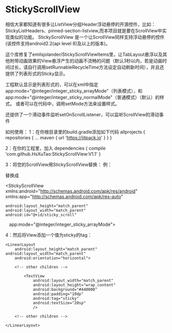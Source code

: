# StickyScrollView
相信大家都知道有很多让ListView分组Header浮动悬停的开源控件，比如：StickyListHeaders、pinned-section-listview,而本项目就是要在ScrollView中实现类似的功能。
StickyScrollView 是一个让ScrollView同样支持浮动悬停的控件(该控件支持android2.2(api level 8)及以上的版本)。

这个库修复了emilsjolander/StickyScrollViewItems里，让TabLayout悬浮以及其他附带动画效果的View悬浮产生的动画不流畅的问题（默认3秒以内，若是动画时间过长，请自行调用setRunnableRecycleTime方法设定自动刷新时间），并且还提供了列表形式的Sticky显示。

工程默认显示是列表形式的，可以在xml中指定  app:mode="@integer/integer_sticky_arrayMode"（列表模式），和app:mode="@integer/integer_sticky_normalMode"（普通模式）（默认）的样式。
或者可以在代码中，调用setMode方法来设置样式。


还提供了一个滑动事件监听setOnScrollListener，可以监听ScrollView的滑动事件


如何使用：
1：在你根目录里的build.gradle添加如下代码
allprojects {
		repositories {
			...
			maven { url 'https://jitpack.io' }
		}
}


2：在你的工程里，加入
dependencies {
	  compile 'com.github.HsXuTao:StickyScrollView:V1.1'
}

3：将您的ScrollView用StickyScrollView替换：
例：

<ScrollView xmlns:android="http://schemas.android.com/apk/res/android"
    android:layout_height="match_parent" android:layout_width="match_parent"
    >
    <!-- scroll view child goes here -->
</ScrollView>

替换成

<StickyScrollView xmlns:android="http://schemas.android.com/apk/res/android"
    xmlns:app="http://schemas.android.com/apk/res-auto"
    
    android:layout_height="match_parent" android:layout_width="match_parent"
    android:id="@+id/sticky_scroll"
    app:mode="@integer/integer_sticky_arrayMode">
    <!-- scroll view child goes here -->
</StickyScrollView>


4：然后将View添加一个值为sticky的tag：

<StickyScrollView xmlns:android="http://schemas.android.com/apk/res/android"
    xmlns:app="http://schemas.android.com/apk/res-auto"
    android:id="@+id/sticky_scroll"
    android:layout_height="match_parent" android:layout_width="match_parent"
    app:mode="@integer/integer_sticky_arrayMode">

    <LinearLayout 
        android:layout_height="match_parent" android:layout_width="match_parent" 
        android:orientation="horizontal">
        
        <!-- other children -->
        
            <TextView
                android:layout_width="match_parent"
                android:layout_height="wrap_content"
                android:background="#440000"
                android:padding="10dp"
                android:tag="sticky"
                android:textSize="20sp"
                />

        <!-- other children -->

    </LinearLayout>

</StickyScrollView>



